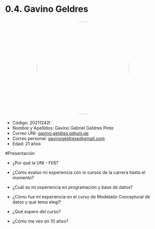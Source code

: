 # 0.4. Gavino Geldres

<img src="gavino_geldres_p.jpeg" alt="Foto" style="display: block; margin: 10px auto; width: 300px; border-radius: 150px; border: 5px solid #fff;">

- Código: 20211242I
- Nombre y Apellidos: Gavino Gabriel Geldres Pinto
- Correo UNI: gavino.geldres.p@uni.pe
- Correo personal: gavinogeldresp@gmail.com
- Edad: 21 años


#Presentación
- ¿Por qué la UNI - FIIS?
 	
- ¿Cómo evalúo mi experiencia con lo cursos de la carrera hasta el momento?

- ¿Cuál es mi experiencia en programación y base de datos?

- ¿Cómo fue mi experiencia en el curso de Modelado Conceptural de datos y qué tema elegí?

- ¿Qué espero del curso?

- ¿Cómo me veo en 10 años?